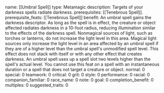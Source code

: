 name: [[Umbral Spell]]
type: Metamagic
description: Targets of your darkness spells radiate darkness.
prerequisites: [[Tenebrous Spell]].
prerequisite_feats: [[Tenebrous Spell]]
benefit: An umbral spell gains the darkness descriptor. As long as the spell is in effect, the creature or object affected radiates darkness in a 10-foot radius, reducing illumination similar to the effects of the darkness spell. Nonmagical sources of light, such as torches or lanterns, do not increase the light level in this area. Magical light sources only increase the light level in an area affected by an umbral spell if they are of a higher level than the umbral spell's unmodified spell level. This effect does not stack with itself or with any other effect that creates darkness. An umbral spell uses up a spell slot two levels higher than the spell's actual level. You cannot use this feat on a spell with an instantaneous duration or a spell that does not target a creature or object.
normal: 0
special: 0
teamwork: 0
critical: 0
grit: 0
style: 0
performance: 0
racial: 0
companion_familiar: 0
race_name: 0
note: 0
goal: 0
completion_benefit: 0
multiples: 0
suggested_traits: 0
